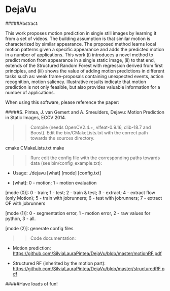DejaVu
============
#####Abstract:

 This work proposes motion prediction in single still images by learning it from a set of videos. The building assumption is that similar motion is characterized by similar appearance. The proposed method learns local motion patterns given a specific appearance and adds the predicted motion in a number of applications. This work (i) introduces a novel method to predict motion from appearance in a single static image, (ii) to that end, extends of the Structured Random Forest with regression derived from first principles, and (iii) shows the value of adding motion predictions in different tasks such as: weak frame-proposals containing unexpected events, action recognition, motion saliency. Illustrative results indicate that motion prediction is not only feasible, but also provides valuable information for a number of applications.

When using this software, please reference the paper:

#####S. Pintea, J. van Gemert and A. Smeulders, Dejavu: Motion Prediction in Static Images, ECCV 2014.


 
>> Compile (needs OpenCV2.4.+, vlfeat-0.9.16, dlib-18.7 and Boost).
>> Edit the bin/CMakeLists.txt with the correct path towards the sources directory. 

cmake CMakeLists.txt
make



>> Run: edit the config file with the corresponding paths towards data (see bin/config_example.txt):

- Usage: ./dejavu [what] [mode] [config.txt]

- [what]: 0 - motion; 1 - motion evaluation

[mode (0)]: 0 - train; 1 - test; 2 - train & test; 3 - extract; 4 - extract flow (only Motion); 5 - train with jobrunners; 6 - test with    jobrunners; 7 - extract OF with jobrunners

[mode (1)]: 0 - segmentation error, 1 - motion error, 2 - raw values for python, 3 - all.

[mode (2)]: generate config files


>> Code documentation: 

- Motion prediction: 
https://github.com/SilviaLauraPintea/DejaVu/blob/master/motionRF.pdf

- Structured RF (inherited by the motion part): 
https://github.com/SilviaLauraPintea/DejaVu/blob/master/structuredRF.pdf



#####Have loads of fun!
